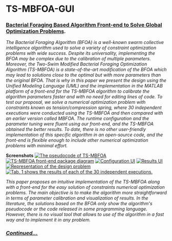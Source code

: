 # TS-MBFOA-GUI
### [**Bacterial Foraging Based Algorithm Front-end to Solve Global Optimization Problems**](http://doi.org/10.32604/iasc.2022.023570).



_The Bacterial Foraging Algorithm (BFOA) is a well-known swarm collective intelligence algorithm used to solve a variety of constraint optimization problems with wide success. Despite its universality, implementing the BFOA may be complex due to the calibration of multiple parameters. Moreover, the Two-Swim Modified Bacterial Foraging Optimization Algorithm (TS-MBFOA) is a state-of-the-art modification of the BFOA which may lead to solutions close to the optimal but with more parameters than the original BFOA. That is why in this paper we present the design using the Unified Modeling Language (UML) and the implementation in the MATLAB platform of a front-end for the TS-MBFOA algorithm to calibrate the algorithm parameters faster and with no need for editing lines of code. To test our proposal, we solve a numerical optimization problem with constraints known as tension/compression spring, where 30 independent executions were conducted using the TS-MBFOA and then compared with an earlier version called MBFOA. The runtime configuration and the parameter tuning were fluent using our front-end, and the TS-MBFOA obtained the better results. To date, there is no other user-friendly implementation of this specific algorithm in an open-source code, and the front-end is flexible enough to include other numerical optimization problems with minimal effort._

**Screenshots**
[![The pseudocode of TS-MBFOA](https://www.techscience.com/ueditor/files/iasc/TSP_IASC-32-3/TSP_IASC_23570/TSP_IASC_23570/Images/IASC_23570-fig-8.png)](http://doi.org/10.32604/iasc.2022.023570)
[![TS-MBFOA front-end package diagram](https://www.techscience.com/ueditor/files/iasc/TSP_IASC-32-3/TSP_IASC_23570/TSP_IASC_23570/Images/IASC_23570-fig-2.png)](http://doi.org/10.32604/iasc.2022.023570)
[![Configuration UI](https://www.techscience.com/ueditor/files/iasc/TSP_IASC-32-3/TSP_IASC_23570/TSP_IASC_23570/Images/IASC_23570-fig-3.png)](http://doi.org/10.32604/iasc.2022.023570)
[![Results UI](https://www.techscience.com/ueditor/files/iasc/TSP_IASC-32-3/TSP_IASC_23570/TSP_IASC_23570/Images/IASC_23570-fig-4.png)](http://doi.org/10.32604/iasc.2022.023570)
[![Representation of the design problem](https://www.techscience.com/ueditor/files/iasc/TSP_IASC-32-3/TSP_IASC_23570/TSP_IASC_23570/Images/IASC_23570-fig-6.png)](http://doi.org/10.32604/iasc.2022.023570)
[![Tab. 1 shows the results of each of the 30 independent executions.](https://www.techscience.com/ueditor/files/iasc/TSP_IASC-32-3/TSP_IASC_23570/TSP_IASC_23570/Images/table-1.png)](http://doi.org/10.32604/iasc.2022.023570)

_This paper proposes an intuitive implementation of the TS-MBFOA along with a front-end for the easy solution of constraints numerical optimization problems. The main objective is to make the algorithm more straightforward in terms of parameter calibration and visualization of results. In the literature, the solutions based on the BFOA only show the algorithm's pseudocode or the code released in some programming language. However, there is no visual tool that allows to use of the algorithm in a fast way and to implement it in any problem._ 

### [_**Continued...**_](http://doi.org/10.32604/iasc.2022.023570 "Continued")
